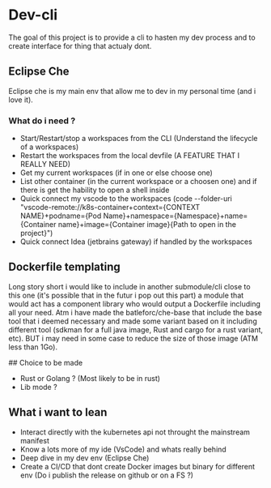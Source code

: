 # Dev-cli

The goal of this project is to provide a cli to hasten my dev process and to create interface for thing that actualy dont.

## Eclipse Che

Eclipse che is my main env that allow me to dev in my personal time (and i love it).

### What do i need ?

- Start/Restart/stop a workspaces from the CLI (Understand the lifecycle of a workspaces)
- Restart the workspaces from the local devfile (A FEATURE THAT I REALLY NEED)
- Get my current workspaces (if in one or else choose one)
- List other container (in the current workspace or a choosen one) and if there is get the hability to open a shell inside
- Quick connect my vscode to the workspaces (code --folder-uri "vscode-remote://k8s-container+context={CONTEXT NAME}+podname={Pod Name}+namespace={Namespace}+name={Container name}+image={Container image}{Path to open in the project}")
- Quick connect Idea (jetbrains gateway) if handled by the workspaces


## Dockerfile templating

Long story short i would like to include in another submodule/cli close to this one (it's possible that in the futur i pop out this part) a module that would act has a component library who would output a Dockerfile including all your need. Atm i have made the batleforc/che-base that include the base tool that i deemed necessary and made some variant based on it including different tool (sdkman for a full java image, Rust and cargo for a rust variant, etc). BUT i may need in some case to reduce the size of those image (ATM less than 1Go).

## Choice to be made

- Rust or Golang ? (Most likely to be in rust)
- Lib mode ? 


## What i want to lean

- Interact directly with the kubernetes api not throught the mainstream manifest
- Know a lots more of my ide (VsCode) and whats really behind
- Deep dive in my dev env (Eclipse Che)
- Create a CI/CD that dont create Docker images but binary for different env (Do i publish the release on github or on a FS ?)